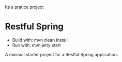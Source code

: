 Its a pratice project


# Restful Spring

- Build with: mvn clean install
- Run with: mvn jetty:start

A minimal starter project for a Restful Spring application.
